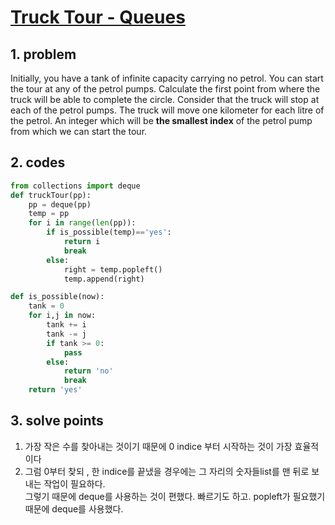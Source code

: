 
# [Truck Tour - Queues](https://www.hackerrank.com/challenges/truck-tour/problem?h_r=internal-search)

## 1. problem

Initially, you have a tank of infinite capacity carrying no petrol. You can start the tour at any of the petrol pumps. Calculate the first point from where the truck will be able to complete the circle. Consider that the truck will stop at each of the petrol pumps. The truck will move one kilometer for each litre of the petrol.
An integer which will be **the smallest index** of the petrol pump from which we can start the tour.

## 2. codes

```python
from collections import deque
def truckTour(pp):
    pp = deque(pp)
    temp = pp
    for i in range(len(pp)):
        if is_possible(temp)=='yes':
            return i
            break
        else:
            right = temp.popleft()
            temp.append(right)

def is_possible(now):
    tank = 0
    for i,j in now:
        tank += i
        tank -= j
        if tank >= 0:
            pass
        else:
            return 'no'
            break
    return 'yes'
```

## 3. solve points

1. 가장 작은 수를 찾아내는 것이기 때문에 0 indice 부터 시작하는 것이 가장 효율적이다
2. 그럼 0부터 찾되 , 한 indice를 끝냈을 경우에는 그 자리의 숫자들list를 맨 뒤로 보내는 작업이 필요하다.\
    그렇기 때문에 deque를 사용하는 것이 편했다. 빠르기도 하고. popleft가 필요했기 때문에 deque를 사용했다.
